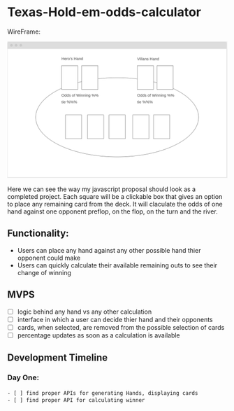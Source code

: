 # Texas-Hold-em-odds-calculator

WireFrame: 

![wireframe](https://github.com/Speneki/Texas-Hold-em-odds-calculator/blob/master/wireframe.png)

Here we can see the way my javascript proposal should look as a completed project. Each square will be a clickable box that gives an option to place any remaining card from the deck. It will claculate the odds of one hand against one opponent preflop, on the flop, on the turn and the river. 

## Functionality: 
  - Users can place any hand against any other possible hand thier opponent could make
  - Users can quickly calculate their available remaining outs to see their change of winning
  
## MVPS
  - [ ] logic behind any hand vs any other calculation 
  - [ ] interface in which a user can decide thier hand and their opponents
  - [ ] cards, when selected, are removed from the possible selection of cards
  - [ ] percentage updates as soon as a calculation is available
  
## Development Timeline

  ### Day One: 
    - [ ] find proper APIs for generating Hands, displaying cards
    - [ ] find proper API for calculating winner 
